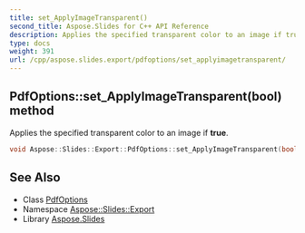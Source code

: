 ```yaml
---
title: set_ApplyImageTransparent()
second_title: Aspose.Slides for C++ API Reference
description: Applies the specified transparent color to an image if true.
type: docs
weight: 391
url: /cpp/aspose.slides.export/pdfoptions/set_applyimagetransparent/
---
```

## PdfOptions::set_ApplyImageTransparent(bool) method


Applies the specified transparent color to an image if **true**.

```cpp
void Aspose::Slides::Export::PdfOptions::set_ApplyImageTransparent(bool value) override
```

## See Also

* Class [PdfOptions](./)
* Namespace [Aspose::Slides::Export](../)
* Library [Aspose.Slides](../../)